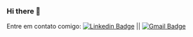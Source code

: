 ### Hi there 👋

<!--
**Mateus-Franceschina/Mateus-Franceschina** is a ✨ _special_ ✨ repository because its `README.md` (this file) appears on your GitHub profile.

Here are some ideas to get you started:

- 🔭 I’m currently working on ...
- 🌱 I’m currently learning ...
- 👯 I’m looking to collaborate on ...
- 🤔 I’m looking for help with ...
- 💬 Ask me about ...
- 📫 How to reach me: ...
- 😄 Pronouns: ...
- ⚡ Fun fact: ...
-->
  Entre em contato comigo: [![Linkedin Badge](https://img.shields.io/badge/-MateusFranceschina-blue?style=flat-square&logo=Linkedin&logoColor=white&link=https://www.linkedin.com/in/domateus/)](https://www.linkedin.com/in/domateus/) || [![Gmail Badge](https://img.shields.io/badge/-mateusfranceschina@gmail.com-c14438?style=flat-square&logo=Gmail&logoColor=white&link=mailto:mateusfranceschina@gmail.com)](mailto:mateusfranceschina@gmail.com)


